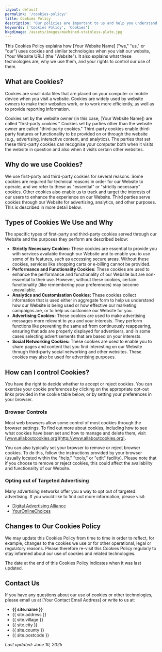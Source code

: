 ```yaml
---
layout: default
permalink: '/cookies-policy/'
title: Cookies Policy
description: "Our policies are important to us and help you understand and define how we operate. We have policies to cover accessibility, cookies and privacy."
keywords: ['Cookies Policy', 'Cookies']
bkgdimage: /assets/images/machined-stainless-plate.jpg
---
```


This Cookies Policy explains how [Your Website Name] ("we," "us," or "our") uses cookies and similar technologies when you visit our website, [Your Website URL] (the "Website"). It also explains what these technologies are, why we use them, and your rights to control our use of them.

## What are Cookies?

Cookies are small data files that are placed on your computer or mobile device when you visit a website. Cookies are widely used by website owners to make their websites work, or to work more efficiently, as well as to provide reporting information.

Cookies set by the website owner (in this case, [Your Website Name]) are called "first-party cookies." Cookies set by parties other than the website owner are called "third-party cookies." Third-party cookies enable third-party features or functionality to be provided on or through the website (e.g., advertising, interactive content, and analytics). The parties that set these third-party cookies can recognise your computer both when it visits the website in question and also when it visits certain other websites.

## Why do we use Cookies?

We use first-party and third-party cookies for several reasons. Some cookies are required for technical reasons in order for our Website to operate, and we refer to these as "essential" or "strictly necessary" cookies. Other cookies also enable us to track and target the interests of our users to enhance the experience on our Website. Third parties serve cookies through our Website for advertising, analytics, and other purposes. This is described in more detail below.

## Types of Cookies We Use and Why

The specific types of first-party and third-party cookies served through our Website and the purposes they perform are described below:

* **Strictly Necessary Cookies:** These cookies are essential to provide you with services available through our Website and to enable you to use some of its features, such as accessing secure areas. Without these cookies, services like shopping carts or e-billing cannot be provided.
* **Performance and Functionality Cookies:** These cookies are used to enhance the performance and functionality of our Website but are non-essential to their use. However, without these cookies, certain functionality (like remembering your preferences) may become unavailable.
* **Analytics and Customisation Cookies:** These cookies collect information that is used either in aggregate form to help us understand how our Website is being used or how effective our marketing campaigns are, or to help us customise our Website for you.
* **Advertising Cookies:** These cookies are used to make advertising messages more relevant to you and your interests. They perform functions like preventing the same ad from continuously reappearing, ensuring that ads are properly displayed for advertisers, and in some cases selecting advertisements that are based on your interests.
* **Social Networking Cookies:** These cookies are used to enable you to share pages and content that you find interesting on our Website through third-party social networking and other websites. These cookies may also be used for advertising purposes.

## How can I control Cookies?

You have the right to decide whether to accept or reject cookies. You can exercise your cookie preferences by clicking on the appropriate opt-out links provided in the cookie table below, or by setting your preferences in your browser.

### Browser Controls

Most web browsers allow some control of most cookies through the browser settings. To find out more about cookies, including how to see what cookies have been set and how to manage and delete them, visit [www.allaboutcookies.org](http://www.allaboutcookies.org).

You can also typically set your browser to remove or reject browser cookies. To do this, follow the instructions provided by your browser (usually located within the "help," "tools," or "edit" facility). Please note that if you choose to remove or reject cookies, this could affect the availability and functionality of our Website.

### Opting out of Targeted Advertising

Many advertising networks offer you a way to opt out of targeted advertising. If you would like to find out more information, please visit:
* [Digital Advertising Alliance](http://www.aboutads.info/choices/)
* [YourOnlineChoices](http://www.youronlinechoices.com/)

## Changes to Our Cookies Policy

We may update this Cookies Policy from time to time in order to reflect, for example, changes to the cookies we use or for other operational, legal or regulatory reasons. Please therefore re-visit this Cookies Policy regularly to stay informed about our use of cookies and related technologies.

The date at the end of this Cookies Policy indicates when it was last updated.

## Contact Us

If you have any questions about our use of cookies or other technologies, please email us at [Your Contact Email Address] or write to us at:

* **{{ site.name }}**
* {{ site.address }}
* {{ site.village }}
* {{ site.city }}
* {{ site.county }}
* {{ site.postcode }}

*Last updated: June 10, 2025*
